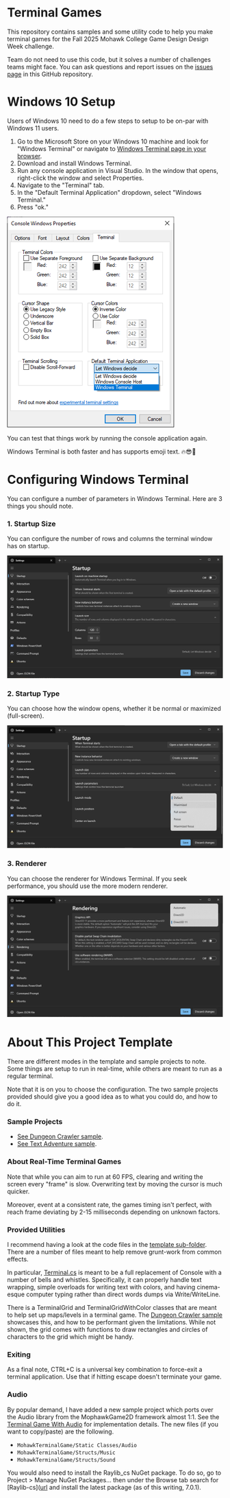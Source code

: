 # Terminal Games

This repository contains samples and some utility code to help you make terminal games for the Fall 2025 Mohawk College Game Design Design Week challenge.

Team do not need to use this code, but it solves a number of challenges teams might face. You can ask questions and report issues on the [issues page](https://github.com/MohawkRaphaelT/terminal-games/issues) in this GitHub repository.

# Windows 10 Setup

Users of Windows 10 need to do a few steps to setup to be on-par with Windows 11 users.

1. Go to the Microsoft Store on your Windows 10 machine and look for "Windows Terminal" or navigate to [Windows Terminal page in your browser](https://apps.microsoft.com/detail/9n0dx20hk701?hl=en-GB&gl=CA).
2. Download and install Windows Terminal.
3. Run any console application in Visual Studio. In the window that opens, right-click the window and select Properties.
4. Navigate to the "Terminal" tab.
5. In the "Default Terminal Application" dropdown, select "Windows Terminal."
6. Press "ok."

![config-windows-terminal](https://github.com/MohawkRaphaelT/terminal-games/blob/main/res/config%20windows%20terminal.png)

You can test that things work by running the console application again.

Windows Terminal is both faster and has supports emoji text. 🔥😎🎉

# Configuring Windows Terminal

You can configure a number of parameters in Windows Terminal. Here are 3 things you should note.

### 1. Startup Size

You can configure the number of rows and columns the terminal window has on startup.

![windows terminal startup size](https://github.com/MohawkRaphaelT/terminal-games/blob/main/res/windows%20terminal%20startup%20size.png)

### 2. Startup Type

You can choose how the window opens, whether it be normal or maximized (full-screen).

![windows terminal startup type](https://github.com/MohawkRaphaelT/terminal-games/blob/main/res/windows%20terminal%20startup%20type.png)

### 3. Renderer

You can choose the renderer for Windows Terminal. If you seek performance, you should use the more modern renderer.

![windows terminal renderer](https://github.com/MohawkRaphaelT/terminal-games/blob/main/res/windows%20terminal%20renderer.png)

# About This Project Template

There are different modes in the template and sample projects to note. Some things are setup to run in real-time, while others are meant to run as a regular terminal.

Note that it is on you to choose the configuration. The two sample projects provided should give you a good idea as to what you could do, and how to do it.

### Sample Projects

* [See Dungeon Crawler sample](https://github.com/MohawkRaphaelT/terminal-games/tree/main/DungeonCrawlerSample).
* [See Text Adventure sample](https://github.com/MohawkRaphaelT/terminal-games/tree/main/TextAdventureSample).

### About Real-Time Terminal Games

Note that while you can aim to run at 60 FPS, clearing and writing the screen every "frame" is slow. Overwriting text by moving the cursor is much quicker.

Moreover, event at a consistent rate, the games timing isn't perfect, with reach frame deviating by 2-15 milliseconds depending on unknown factors.

### Provided Utilities

I recommend having a look at the code files in the [template sub-folder](https://github.com/MohawkRaphaelT/terminal-games/tree/main/MohawkTerminalGame/MohawkTerminalGame). There are a number of files meant to help remove grunt-work from common effects.

In particular, [Terminal.cs](https://github.com/MohawkRaphaelT/terminal-games/blob/main/MohawkTerminalGame/MohawkTerminalGame/Static%20Classes/Terminal.cs) is meant to be a full replacement of Console with a number of bells and whistles. Specifically, it can properly handle text wrapping, simple overloads for writing text with colors, and having cinema-esque computer typing rather than direct words dumps via Write/WriteLine.

There is a TerminalGrid and TerminalGridWithColor classes that are meant to help set up maps/levels in a terminal game. The [Dungeon Crawler sample](https://github.com/MohawkRaphaelT/terminal-games/tree/main/DungeonCrawlerSample) showcases this, and how to be performant given the limitations. While not shown, the grid comes with functions to draw rectangles and circles of characters to the grid which might be handy.

### Exiting

As a final note, CTRL+C is a universal key combination to force-exit a terminal application.  Use that if hitting escape doesn't terminate your game.

### Audio

By popular demand, I have added a new sample project which ports over the Audio library from the MophawkGame2D framework almost 1:1. See the [Terminal Game With Audio](https://github.com/MohawkRaphaelT/terminal-games/tree/main/TerminalGameWithAudio) for implementation details. The new files (if you want to copy/paste) are the following.

* `MohawkTerminalGame/Static Classes/Audio`
* `MohawkTerminalGame/Structs/Music`
* `MohawkTerminalGame/Structs/Sound`

You would also need to install the Raylib_cs NuGet package. To do so, go to Project > Manage NuGet Packages... then under the Browse tab search for [Raylib-cs]([url](https://www.nuget.org/packages/Raylib-cs/7.0.1?_src=template) and install the latest package (as of this writing, 7.0.1).
